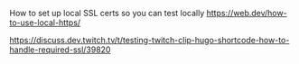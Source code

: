 How to set up local SSL certs so you can test locally
https://web.dev/how-to-use-local-https/



https://discuss.dev.twitch.tv/t/testing-twitch-clip-hugo-shortcode-how-to-handle-required-ssl/39820